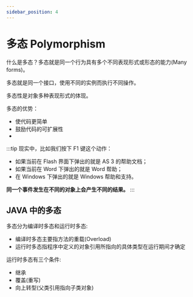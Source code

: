 ```yaml
---
sidebar_position: 4
---
```


# 多态 Polymorphism

什么是多态？多态就是同一个行为具有多个不同表现形式或形态的能力(Many forms)。

多态就是同一个接口，使用不同的实例而执行不同操作。

多态性是对象多种表现形式的体现。

多态的优势：

- 使代码更简单
- 鼓励代码的可扩展性
-

:::tip
现实中，比如我们按下 F1 键这个动作：

- 如果当前在 Flash 界面下弹出的就是 AS 3 的帮助文档；
- 如果当前在 Word 下弹出的就是 Word 帮助；
- 在 Windows 下弹出的就是 Windows 帮助和支持。

**同一个事件发生在不同的对象上会产生不同的结果。**
:::

## JAVA 中的多态

多态分为编译时多态和运行时多态:

- 编译时多态主要指方法的重载(Overload)
- 运行时多态指程序中定义的对象引用所指向的具体类型在运行期间才确定

运行时多态有三个条件:

- 继承
- 覆盖(重写)
- 向上转型(父类引用指向子类对象)
